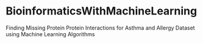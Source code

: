 # BioinformaticsWithMachineLearning
Finding Missing Protein Protein Interactions for Asthma and Allergy Dataset using Machine Learning Algorithms
